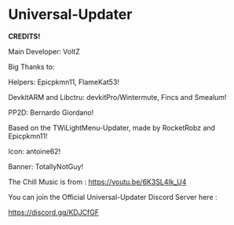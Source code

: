 # Universal-Updater

**CREDITS!**


Main Developer: VoltZ

Big Thanks to: 

Helpers: Epicpkmn11, FlameKat53!

DevkitARM and Libctru: devkitPro/Wintermute, Fincs and Smealum!

PP2D: Bernardo Giordano!

Based on the TWiLightMenu-Updater, made by RocketRobz and Epicpkmn11!

Icon: antoine62!

Banner: TotallyNotGuy!

The Chill Music is from : https://youtu.be/6K3SL4Ik_U4

You can join the Official Universal-Updater Discord Server here : 

https://discord.gg/KDJCfGF